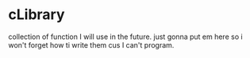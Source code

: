 # cLibrary
collection of function I will use in the future. just gonna put em here so i won't forget how ti write them cus I can't program.
